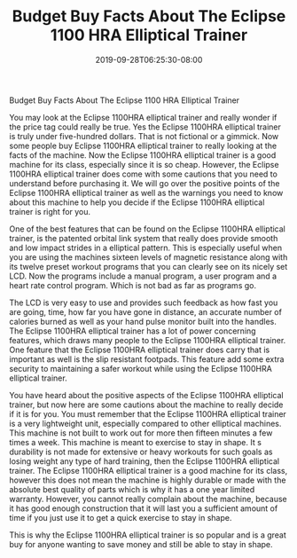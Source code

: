 ﻿---
title: "Budget Buy Facts About The Eclipse 1100 HRA Elliptical Trainer"
date: 2019-09-28T06:25:30-08:00
description: "elliptical trainers Tips for Web Success"
featured_image: "/images/elliptical trainers.jpg"
tags: ["elliptical trainers"]
---

Budget Buy Facts About The Eclipse 1100 HRA Elliptical Trainer

You may look at the Eclipse 1100HRA elliptical trainer and really wonder if the price tag could really be true. Yes the Eclipse 1100HRA elliptical trainer is truly under five-hundred dollars. That is not fictional or a gimmick. Now some people buy Eclipse 1100HRA elliptical trainer to really looking at the facts of the machine. Now the Eclipse 1100HRA elliptical trainer is a good machine for its class, especially since it is so cheap. However, the Eclipse 1100HRA elliptical trainer does come with some cautions that you need to understand before purchasing it. We will go over the positive points of the Eclipse 1100HRA elliptical trainer as well as the warnings you need to know about this machine to help you decide if the Eclipse 1100HRA elliptical trainer is right for you. 
	
One of the best features that can be found on the Eclipse 1100HRA elliptical trainer, is the patented orbital link system that really does provide smooth and low impact strides in a elliptical pattern. This is especially useful when you are using the machines sixteen levels of magnetic resistance along with its twelve preset workout programs that you can clearly see on its nicely set LCD. Now the programs include a manual program, a user program and a heart rate control program. Which is not bad as far as programs go.

The LCD is very easy to use and provides such feedback as how fast you are going, time, how far you have gone in distance, an accurate number of calories burned as well as your hand pulse monitor built into the handles. The Eclipse 1100HRA elliptical trainer has a lot of power concerning features, which draws many people to the Eclipse 1100HRA elliptical trainer. One feature that the Eclipse 1100HRA elliptical trainer does carry that is important as well is the slip resistant footpads. This feature add some extra security to maintaining a safer workout while using the Eclipse 1100HRA elliptical trainer. 
	
You have heard about the positive aspects of the Eclipse 1100HRA elliptical trainer, but now here are some cautions about the machine to really decide if it is for you. You must remember that the Eclipse 1100HRA elliptical trainer is a very lightweight unit, especially compared to other elliptical machines. This machine is not built to work out for more then fifteen minutes a few times a week. This machine is meant to exercise to stay in shape. It s durability is not made for extensive or heavy workouts for such goals as losing weight any type of hard training, then the Eclipse 1100HRA elliptical trainer. The Eclipse 1100HRA elliptical trainer is a good machine for its class, however this does not mean the machine is highly durable or made with the absolute best quality of parts which is why it has a one year limited warranty. However, you cannot really complain about the machine, because it has good enough construction that it will last you a sufficient amount of time if you just use it to get a quick exercise to stay in shape.

This is why the Eclipse 1100HRA elliptical trainer is so popular and is a great buy for anyone wanting to save money and still be able to stay in shape. 
